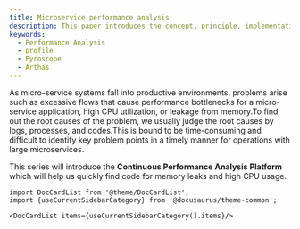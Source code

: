 ```yaml
---
title: Microservice performance analysis
description: This paper introduces the concept, principle, implementation and application scenario of microservice performance analysis.
keywords:
  - Performance Analysis
  - profile
  - Pyroscope
  - Arthas
---
```


As micro-service systems fall into productive environments, problems arise such as excessive flows that cause performance bottlenecks for a micro-service application, high CPU utilization, or leakage from memory.To find out the root causes of the problem, we usually judge the root causes by logs, processes, and codes.This is bound to be time-consuming and difficult to identify key problem points in a timely manner for operations with large microservices.

This series will introduce the **Continuous Performance Analysis Platform** which will help us quickly find code for memory leaks and high CPU usage.

```mdx-code-block
import DocCardList from '@theme/DocCardList';
import {useCurrentSidebarCategory} from '@docusaurus/theme-common';

<DocCardList items={useCurrentSidebarCategory().items}/>
```
